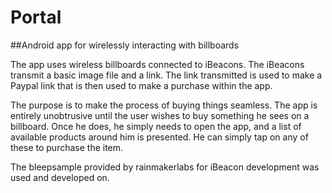 # Portal

##Android app for wirelessly interacting with billboards

The app uses wireless billboards connected to iBeacons. The iBeacons transmit a basic image file and a link.
The link transmitted is used to make a Paypal link that is then used to make a purchase within the app.

The purpose is to make the process of buying things seamless. The app is entirely unobtrusive until the user wishes to buy something he sees on a billboard. Once he does, he simply needs to open the app, and a list of available products around him is presented. He can simply tap on any of these to purchase the item.

The bleepsample provided by rainmakerlabs for iBeacon development was used and developed on.
